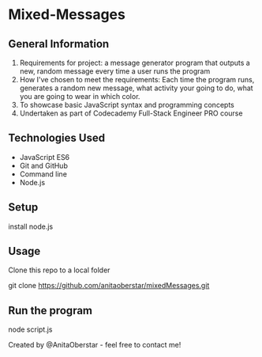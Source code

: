 # Mixed-Messages

## General Information
1. Requirements for project: a message generator program that outputs a new, random message every time a user runs the program
2. How I've chosen to meet the requirements: Each time the program runs, generates a random new message, what activity your going to do, what you are going to wear in which color. 
3. To showcase basic JavaScript syntax and programming concepts
4. Undertaken as part of Codecademy Full-Stack Engineer PRO course

## Technologies Used
- JavaScript ES6
- Git and GitHub
- Command line
- Node.js

## Setup
install node.js

## Usage
Clone this repo to a local folder

git clone https://github.com/anitaoberstar/mixedMessages.git

## Run the program
node script.js


Created by @AnitaOberstar - feel free to contact me!
